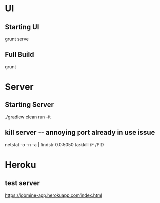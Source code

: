# UI #


## Starting UI ##

grunt serve

## Full Build ##

grunt

# Server #

## Starting Server ##

./gradlew clean run -it

## kill server -- annoying port already in use issue ##

netstat -o -n -a | findstr 0.0:5050
taskkill /F /PID <pid>


# Heroku #

## test server ##

https://jobmine-app.herokuapp.com/index.html
